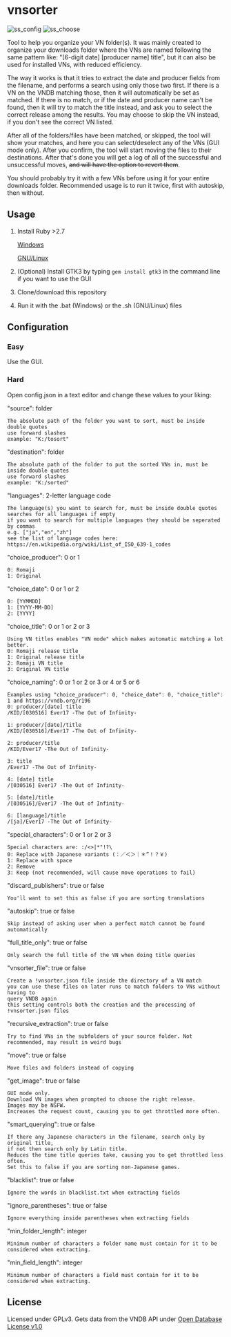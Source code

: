 # vnsorter

![ss_config](https://user-images.githubusercontent.com/78761720/152635081-c5362f4b-86c5-4b90-8600-24a9477c2620.png)
![ss_choose](https://user-images.githubusercontent.com/78761720/152635083-86173e93-ed44-4584-8864-ebb512ae9443.png)


Tool to help you organize your VN folder(s). It was mainly created to organize your downloads folder where the VNs are named following the same pattern like: "[6-digit date] [producer name] title", but it can also be used for installed VNs, with reduced efficiency.

The way it works is that it tries to extract the date and producer fields from the filename, and performs a search using only those two first. If there is a VN on the VNDB matching those, then it will automatically be set as matched. If there is no match, or if the date and producer name can't be found, then it will try to match the title instead, and ask you to select the correct release among the results. You may choose to skip the VN instead, if you don't see the correct VN listed.

After all of the folders/files have been matched, or skipped, the tool will show your matches, and here you can select/deselect any of the VNs (GUI mode only). After you confirm, the tool will start moving the files to their destinations. After that's done you will get a log of all of the successful and unsuccessful moves, ~~and will have the option to revert them~~.

You should probably try it with a few VNs before using it for your entire downloads folder. Recommended usage is to run it twice, first with autoskip, then without.

## Usage

1. Install Ruby >2.7

   [Windows](https://rubyinstaller.org/downloads/) 
   
   [GNU/Linux](https://www.ruby-lang.org/en/documentation/installation/)
   

2. (Optional) Install GTK3 by typing `gem install gtk3` in the command line if you want to use the GUI

3. Clone/download this repository

4. Run it with the .bat (Windows) or the .sh (GNU/Linux) files

## Configuration

### Easy

Use the GUI.

### Hard

Open config.json in a text editor and change these values to your liking:

"source": folder

    The absolute path of the folder you want to sort, must be inside double quotes
    use forward slashes
    example: "K:/tosort"

"destination": folder

    The absolute path of the folder to put the sorted VNs in, must be inside double quotes
    use forward slashes
    example: "K:/sorted"

"languages": 2-letter language code

    The language(s) you want to search for, must be inside double quotes
    searches for all languages if empty
    if you want to search for multiple languages they should be seperated by commas
    e.g. ["ja","en","zh"]
    see the list of language codes here: https://en.wikipedia.org/wiki/List_of_ISO_639-1_codes

"choice_producer": 0 or 1

    0: Romaji
    1: Original

"choice_date": 0 or 1 or 2

    0: [YYMMDD]
    1: [YYYY-MM-DD]
    2: [YYYY]

"choice_title": 0 or 1 or 2 or 3

    Using VN titles enables "VN mode" which makes automatic matching a lot better.
    0: Romaji release title
    1: Original release title
    2: Romaji VN title
    3: Original VN title

"choice_naming": 0 or 1 or 2 or 3 or 4 or 5 or 6

    Examples using "choice_producer": 0, "choice_date": 0, "choice_title": 1 and https://vndb.org/r196
    0: producer/[date] title
    /KID/[030516] Ever17 -The Out of Infinity-

    1: producer/[date]/title
    /KID/[030516]/Ever17 -The Out of Infinity-

    2: producer/title
    /KID/Ever17 -The Out of Infinity-

    3: title
    /Ever17 -The Out of Infinity-

    4: [date] title
    /[030516] Ever17 -The Out of Infinity-

    5: [date]/title
    /[030516]/Ever17 -The Out of Infinity-

    6: [language]/title
    /[ja]/Ever17 -The Out of Infinity-

"special_characters": 0 or 1 or 2 or 3

    Special characters are: :/<>|*"!?\
    0: Replace with Japanese variants (：／＜＞｜＊”！？￥)
    1: Replace with space
    2: Remove
    3: Keep (not recommended, will cause move operations to fail)

"discard_publishers": true or false

    You'll want to set this as false if you are sorting translations

"autoskip": true or false

    Skip instead of asking user when a perfect match cannot be found automatically

"full_title_only": true or false

    Only search the full title of the VN when doing title queries

"vnsorter_file": true or false

    Create a !vnsorter.json file inside the directory of a VN match
    you can use these files on later runs to match folders to VNs without having to
    query VNDB again
    this setting controls both the creation and the processing of !vnsorter.json files

"recursive_extraction": true or false

    Try to find VNs in the subfolders of your source folder. Not recommended, may result in weird bugs

"move": true or false

    Move files and folders instead of copying

"get_image": true or false

    GUI mode only.
    Download VN images when prompted to choose the right release.
    Images may be NSFW.
    Increases the request count, causing you to get throttled more often.

"smart_querying": true or false

    If there any Japanese characters in the filename, search only by original title,
    if not then search only by Latin title.
    Reduces the time title queries take, causing you to get throttled less often.
    Set this to false if you are sorting non-Japanese games.

"blacklist": true or false

    Ignore the words in blacklist.txt when extracting fields

"ignore_parentheses": true or false

    Ignore everything inside parentheses when extracting fields

"min_folder_length": integer

    Minimum number of characters a folder name must contain for it to be considered when extracting.

"min_field_length": integer

    Minimum number of characters a field must contain for it to be considered when extracting.

## License

Licensed under GPLv3. Gets data from the VNDB API under [Open Database License v1.0](https://opendatacommons.org/licenses/odbl/1-0/)
